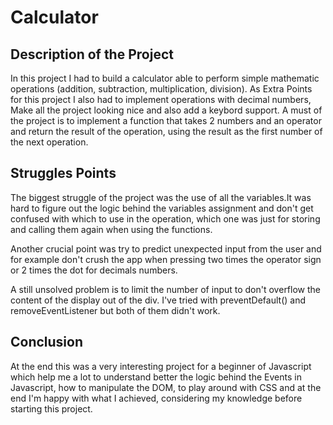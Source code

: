 # Calculator

## Description of the Project

In this project I had to build a calculator able to perform simple mathematic operations (addition, subtraction, multiplication, division). As Extra Points for this project I also had to implement operations with decimal numbers, Make all the project looking nice and also add a keybord support. A must of the project is to implement a function that takes 2 numbers and an operator and return the result of the operation, using the result as the first number of the next operation.

## Struggles Points

The biggest struggle of the project was the use of all the variables.It was hard to figure out the logic behind the variables assignment and don't get confused with which to use in the operation, which one was just for storing and calling them again when using the functions.

Another crucial point was try to predict unexpected input from the user and for example don't crush the app when pressing two times the operator sign or 2 times the dot for decimals numbers.

A still unsolved problem is to limit the number of input to don't overflow the content of the display out of the div. I've tried with preventDefault() and removeEventListener but both of them didn't work.

## Conclusion
At the end this was a very interesting project for a beginner of Javascript which help me a lot to understand better the logic behind the Events in Javascript, how to manipulate the DOM, to play around with CSS and at the end I'm happy with what I achieved, considering my knowledge before starting this project.